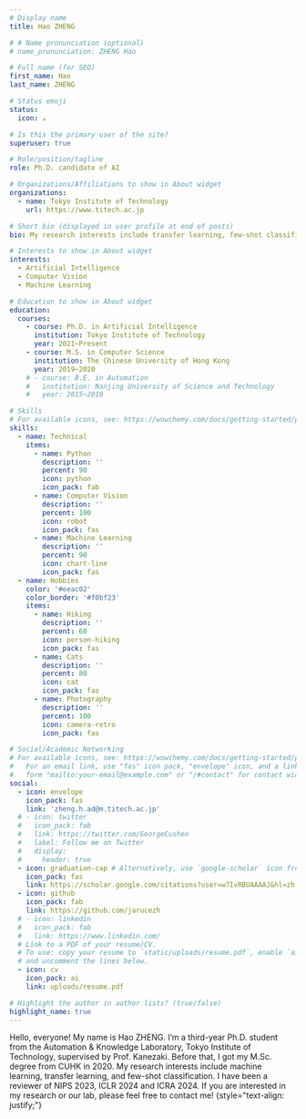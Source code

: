 ```yaml
---
# Display name
title: Hao ZHENG

# # Name pronunciation (optional)
# name_pronunciation: ZHENG Hao

# Full name (for SEO)
first_name: Hao
last_name: ZHENG

# Status emoji
status:
  icon: ☕️

# Is this the primary user of the site?
superuser: true

# Role/position/tagline
role: Ph.D. candidate of AI

# Organizations/Affiliations to show in About widget
organizations:
  - name: Tokyo Institute of Technology
    url: https://www.titech.ac.jp

# Short bio (displayed in user profile at end of posts)
bio: My research interests include transfer learning, few-shot classification and representation learning.

# Interests to show in About widget
interests:
  - Artificial Intelligence
  - Computer Vision
  - Machine Learning

# Education to show in About widget
education:
  courses:
    - course: Ph.D. in Artificial Intelligence
      institution: Tokyo Institute of Technology
      year: 2021~Present
    - course: M.S. in Computer Science
      institution: The Chinese University of Hong Kong
      year: 2019~2020
    # - course: B.E. in Automation
    #   institution: Nanjing University of Science and Technology
    #   year: 2015~2019

# Skills
# For available icons, see: https://wowchemy.com/docs/getting-started/page-builder/#icons
skills:
  - name: Technical
    items:
      - name: Python
        description: ''
        percent: 90
        icon: python
        icon_pack: fab
      - name: Computer Vision
        description: ''
        percent: 100
        icon: robot
        icon_pack: fas
      - name: Machine Learning
        description: ''
        percent: 90
        icon: chart-line
        icon_pack: fas
  - name: Hobbies
    color: '#eeac02'
    color_border: '#f0bf23'
    items:
      - name: Hiking
        description: ''
        percent: 60
        icon: person-hiking
        icon_pack: fas
      - name: Cats
        description: ''
        percent: 80
        icon: cat
        icon_pack: fas
      - name: Photography
        description: ''
        percent: 100
        icon: camera-retro
        icon_pack: fas

# Social/Academic Networking
# For available icons, see: https://wowchemy.com/docs/getting-started/page-builder/#icons
#   For an email link, use "fas" icon pack, "envelope" icon, and a link in the
#   form "mailto:your-email@example.com" or "/#contact" for contact widget.
social:
  - icon: envelope
    icon_pack: fas
    link: 'zheng.h.ad@m.titech.ac.jp'
  # - icon: twitter
  #   icon_pack: fab
  #   link: https://twitter.com/GeorgeCushen
  #   label: Follow me on Twitter
  #   display:
  #     header: true
  - icon: graduation-cap # Alternatively, use `google-scholar` icon from `ai` icon pack
    icon_pack: fas
    link: https://scholar.google.com/citations?user=w7IvRBUAAAAJ&hl=zh-CN
  - icon: github
    icon_pack: fab
    link: https://github.com/jarucezh
  # - icon: linkedin
  #   icon_pack: fab
  #   link: https://www.linkedin.com/
  # Link to a PDF of your resume/CV.
  # To use: copy your resume to `static/uploads/resume.pdf`, enable `ai` icons in `params.yaml`,
  # and uncomment the lines below.
  - icon: cv
    icon_pack: ai
    link: uploads/resume.pdf

# Highlight the author in author lists? (true/false)
highlight_name: true
---
```


Hello, everyone! My name is Hao ZHENG. I’m a third-year Ph.D. student from the Automation & Knowledge Laboratory, Tokyo Institute of Technology, supervised by Prof. Kanezaki. Before that, I got my M.Sc. degree from CUHK in 2020. My research interests include machine learning, transfer learning, and few-shot classification. I have been a reviewer of NIPS 2023, ICLR 2024 and ICRA 2024. If you are interested in my research or our lab, please feel free to contact me!
{style="text-align: justify;"}
